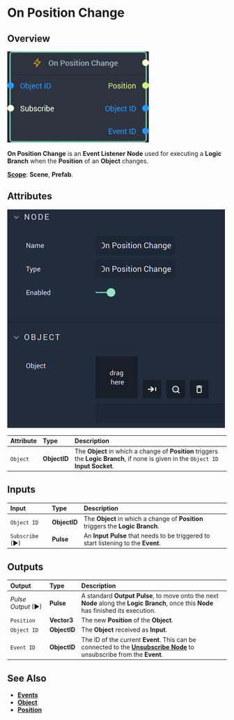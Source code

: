 # On Position Change

## Overview

![The On Position Change Node.](../../../.gitbook/assets/onpositionchangenode20241.png)

**On Position Change** is an **Event Listener** **Node** used for executing a **Logic Branch** when the **Position** of an **Object** changes.

[**Scope**](../../overview.md#scopes): **Scene**, **Prefab**.

## Attributes

![The On Position Change Node Attributes.](../../../.gitbook/assets/onpositionchangeattributes.png)

| Attribute | Type | Description |
| :--- | :--- | :--- |
| `Object` | **ObjectID** | The **Object** in which a change of **Position** triggers the **Logic Branch**, if none is given in the `Object ID` **Input Socket**. |

## Inputs

| Input | Type | Description |
| :--- | :--- | :--- |
| `Object ID` | **ObjectID** | The **Object** in which a change of **Position** triggers the **Logic Branch**. |
| `Subscribe` (►)|**Pulse** | An **Input Pulse** that needs to be triggered to start listening to the **Event**. |


## Outputs

| Output | Type | Description |
| :--- | :--- | :--- |
| _Pulse Output_ \(►\) | **Pulse** | A standard **Output Pulse**, to move onto the next **Node** along the **Logic Branch**, once this **Node** has finished its execution. |
| `Position` | **Vector3** | The new **Position** of the **Object**. |
| `Object ID` | **ObjectID** | The **Object** received as **Input**. |
|`Event ID`| **ObjectID**| The ID of the current **Event**. This can be connected to the [**Unsubscribe Node**](../../incari/event/unsubscribe.md) to unsubscribe from the **Event**.|


## See Also

* [**Events**](../)
* [**Object**](./)
* [**Position**](../../../objects-and-types/attributes/common-attributes/transformation/README.md#position)

